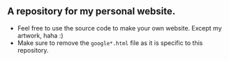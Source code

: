 ## A repository for my personal website.

- Feel free to use the source code to make your own website. Except my artwork, haha :)
- Make sure to remove the ```google*.html``` file as it is specific to this repository.

